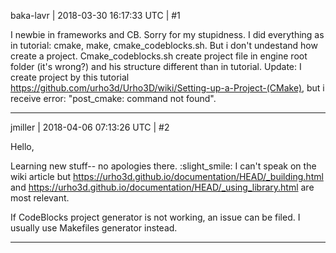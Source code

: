 baka-lavr | 2018-03-30 16:17:33 UTC | #1

I newbie in frameworks and CB. Sorry for my stupidness.
I did everything as in tutorial: cmake, make, cmake_codeblocks.sh. But i don't undestand how create a project. Cmake_codeblocks.sh create project file in engine root folder (it's wrong?) and his structure different than in tutorial.
Update: I create project by this tutorial https://github.com/urho3d/Urho3D/wiki/Setting-up-a-Project-(CMake), but i receive error: "post_cmake: command not found".

-------------------------

jmiller | 2018-04-06 07:13:26 UTC | #2

Hello,

Learning new stuff-- no apologies there. :slight_smile: I can't speak on the wiki article but https://urho3d.github.io/documentation/HEAD/_building.html and https://urho3d.github.io/documentation/HEAD/_using_library.html
are most relevant.

If CodeBlocks project generator is not working, an issue can be filed. I usually use Makefiles generator instead.

-------------------------

